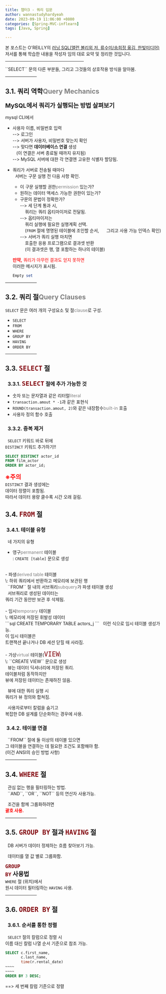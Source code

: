 ```yaml
---
title: 챕터3 - 쿼리 입문
author: wannastudyhardyeah
date: 2023-09-19 11:06:00 +0800
categories: [Spring-MVC-inflearn]
tags: [Java, Spring]

---
```

본 포스트는 O'REILLY의 <a href="https://www.hanbit.co.kr/store/books/look.php?p_code=B4640245615">러닝 SQL(앨런 볼리외 저, 류수미/송희정 옮김, 한빛미디어)</a> 저서를 통해 학습한 내용을 작성자 임의 대로 요약 및 정리한 것입니다.<br>
<hr width="50%">
``SELECT`` 문의 다른 부분들, 그리고 그것들의 상호작용 방식을 알아봄.<br>
<hr width="20%">
<h2>3.1. 쿼리 역학<span style="color: #808080;">Query Mechanics</span></h2>

<b style="font-size:1.2rem">MySQL에서 쿼리가 실행되는 방법 살펴보기</b><br>

mysql CLI에서<br>
- 사용자 이름, 비밀번호 입력<br>
    --> 로그인<br>
    --> 서버가 사용자, 비밀번호 맞는지 확인<br>
    --> 맞다면 <b>데이터베이스 연결</b> 생성<br>
    &nbsp;&nbsp;&nbsp;(이 연결은 서버 종료될 때까지 유지됨)<br>
    --> MySQL 서버에 대한 각 연결엔 고유한 식별자 할당됨.<br>

- 쿼리가 서버로 전송될 때마다<br>
&nbsp;&nbsp;서버는 구문 실행 전 다음 사항 확인.<br>
    - 이 구문 실행할 권한<span style="color: #808080;">permission</span> 있는가?<br>
    - 원하는 데이터 액세스 가능한 권한이 있는가?<br>
    - 구문의 문법이 정확한가?<br>
    --> 세 단계 통과 시,<br>
    &nbsp;&nbsp;&nbsp;&nbsp;쿼리는 쿼리 옵티마이저로 전달됨.<br>
    --> 옵티마이저는<br>
    &nbsp;&nbsp;&nbsp;&nbsp;쿼리 실행에 필요한 실행계획 선택.<br>
    &nbsp;&nbsp;&nbsp;&nbsp;(``FROM`` 절에 명명된 테이블에 조인할 순서,
    &nbsp;&nbsp;&nbsp;&nbsp;&nbsp;그리고 사용 가능 인덱스 확인)<br>
    --> 서버가 쿼리 실행 마치면<br>
    &nbsp;&nbsp;&nbsp;&nbsp;호출한 응용 프로그램으로 결과셋 반환<br>
    &nbsp;&nbsp;&nbsp;&nbsp;(이 결과셋은 행, 열 포함하는 하나의 테이블)<br>

    <span style="color: red;"><b>만약,</b> 쿼리가 아무런 결과도 얻지 못하면</span><br>
    이러한 메시지가 표시됨.<br>
    ```powershell
    Empty set
    ```

<hr width="20%">
<h2>3.2. 쿼리 절<span style="color: #808080;">Query Clauses</span></h2>

``SELECT`` 문은 여러 개의 구성요소 및 절<span style="color: #808080;">clause</span>로 구성.<br>
- ``SELECT``
- ``FROM``
- ``WHERE``
- ``GROUP BY``
- ``HAVING``
- ``ORDER BY``

<hr width="20%">
<h2>3.3. <code class="language-sql highlighter-rouge" style="color: #83060e; font-size: 1.3rem;">SELECT</code> 절</h2>

<h3>&nbsp;&nbsp;3.3.1. <code class="language-sql highlighter-rouge" style="color: #83060e; font-size: 1.25rem;">SELECT</code> 절에 추가 가능한 것</h3>

- 숫자 또는 문자열과 같은 리터럴<span style="color: #808080;">literal</span>
- ``transaction.amout * -1``과 같은 표현식
- ``ROUND(transaction.amout, 2)``와 같은 내장함수<span style="color: #808080;">built-in</span> 호출
- 사용자 정의 함수 호출

<h3>&nbsp;&nbsp;3.3.2. 중복 제거</h3>

&nbsp;&nbsp;``SELECT`` 키워드 바로 뒤에<br>
``DISTINCT`` 키워드 추가하기!!<br>

```sql
SELECT DISTINCT actor_id
FROM film_actor
ORDER BY actor_id;
```

<span style="font-size: 1.2rem; color: red"><b>※주의</b></span><br>
``DISTINCT`` 결과 생성에는<br>
데이터 정렬이 포함됨.<br>
따라서 데이터 용량 클수록 시간 오래 걸림.<br>

<h2>3.4. <code class="language-sql highlighter-rouge" style="color: #83060e; font-size: 1.3rem;">FROM</code> 절</h2>

<h3>&nbsp;3.4.1. 테이블 유형</h3>
&nbsp;&nbsp;네 가지의 유형<br>

- 영구<span style="color: #808080;">permanent</span> 테이블<br>
\: ``CREATE [table]`` 문으로 생성<br>
<br>
- 파생<span style="color: #808080;">derived table</span> 테이블<br>
\: 하위 쿼리에서 반환하고 메모리에 보관된 행<br>
&nbsp;&nbsp;``FROM`` 절 내의 서브쿼리<span style="color: #808080;">subquery</span>가 파생 테이블 생성<br>
&nbsp;&nbsp;서브쿼리로 생성된 데이터는<br>
쿼리 기간 동안만 보관 후 삭제됨.<br>
<br>
- 임시<span style="color: #808080;">temporary</span> 테이블<br>
\: 메모리에 저장된 휘발성 데이터<br>
```sql
CREATE TEMPORARY TABLE actors_j
```
&nbsp;&nbsp;이런 식으로 임시 테이블 생성가능.<br>
이 임시 테이블은<br>
트랜잭션 끝나거나 DB 세션 닫힐 때 사라짐.<br>
<br>
- 가상<span style="color: #808080;">virtual</span> 테이블(<code class="language-sql highlighter-rouge" style="color: #83060e; font-size: 1.3rem;">VIEW</code>)<br>
\: ``CREATE VIEW`` 문으로 생성<br>
&nbsp;&nbsp;뷰는 데이터 딕셔너리에 저장된 쿼리.<br>
테이블처럼 동작하지만<br>
뷰에 저장된 데이터는 존재하진 않음.<br>

&nbsp;&nbsp;뷰에 대한 쿼리 실행 시<br>
쿼리가 뷰 정의와 합쳐짐.<br>

&nbsp;&nbsp;사용자로부터 칼럼을 숨기고<br>
복잡한 DB 설계를 단순화하는 경우에 사용.<br>


<h3>&nbsp;3.4.2. 테이블 연결</h3>
&nbsp;&nbsp;``FROM`` 절에 둘 이상의 테이블 있으면<br>
그 테이블을 연결하는 데 필요한 조건도 포함해야 함.<br>
(이건 ANSI의 승인 방법 사항)<br>

<hr width="20%">
<h2>3.4. <code class="language-sql highlighter-rouge" style="color: #83060e; font-size: 1.3rem;">WHERE</code> 절</h2>
&nbsp;&nbsp;관심 없는 행을 필터링하는 방법.<br>
&nbsp;&nbsp;``AND``, ``OR``, ``NOT`` 등의 연산자 사용가능.<br>

&nbsp;&nbsp;조건을 함께 그룹화하려면<br>
<span style="color: red;"><b>괄호 사용.</b></span>

<hr width="20%">
<h2>3.5. <code class="language-sql highlighter-rouge" style="color: #83060e; font-size: 1.3rem;">GROUP BY</code> 절과 <code class="language-sql highlighter-rouge" style="color: #83060e; font-size: 1.3rem;">HAVING</code> 절</h2>

&nbsp;&nbsp;DB 서버가 데이터 정제하는 흐름 찾아보기 가능.<br>

&nbsp;&nbsp;데이터를 열 값 별로 그룹화함.<br>

<b style="font-size:1.2rem"><code class="language-sql highlighter-rouge" style="color: #83060e; font-size: 1.0rem;">GROUP BY</code> 사용법</b><br>
``WHERE`` 절 (위치)에서<br>
원시 데이터 필터링하는 ``HAVING`` 사용.<br>

<hr width="20%">
<h2>3.6. <code class="language-sql highlighter-rouge" style="color: #83060e; font-size: 1.3rem;">ORDER BY</code> 절</h2>

<h3>&nbsp;&nbsp;3.6.1. 순서를 통한 정렬</h3>

&nbsp;&nbsp;``SELECT`` 절의 칼럼으로 정렬 시<br>
이름 대신 칼럼 나열 순서 기준으로 참조 가능.<br>

```sql
SELECT c.first_name,
       c.last_name,
       time(r.rental_date)
~~~~
~~~~
ORDER BY 3 DESC;
```
==> 세 번째 칼럼 기준으로 정렬<br>